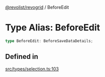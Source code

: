 [@revolist/revogrid](README.md) / BeforeEdit

# Type Alias: BeforeEdit

```ts
type BeforeEdit: BeforeSaveDataDetails;
```

## Defined in

[src/types/selection.ts:103](https://github.com/revolist/revogrid/blob/541ed3c2070ab701e47c29bb6172b17d19a08816/src/types/selection.ts#L103)
